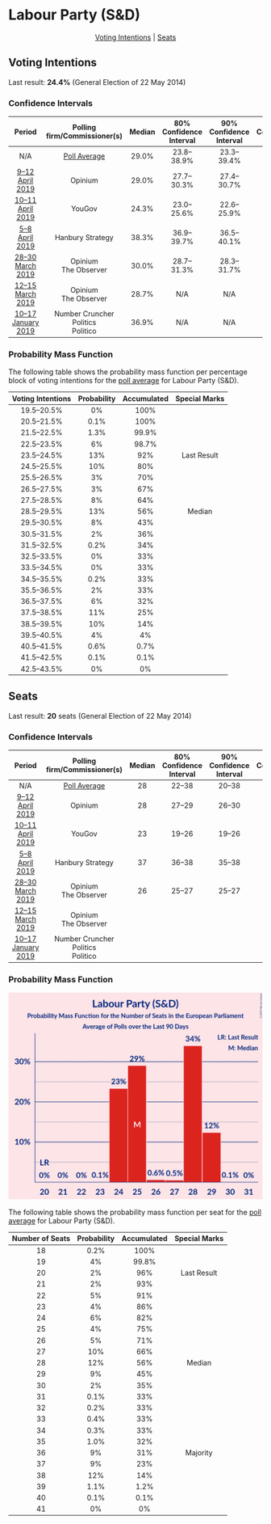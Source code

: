 # Labour Party (S&D)

<p align="center"><a href="#voting-intentions">Voting Intentions</a> | <a href="#seats">Seats</a></p>

## Voting Intentions

Last result: **24.4%** (General Election of 22 May 2014)

### Confidence Intervals

| Period     | Polling firm/Commissioner(s) | Median | 80% Confidence Interval | 90% Confidence Interval | 95% Confidence Interval | 99% Confidence Interval |
|:----------:|:----------------:|:-----------:|:-----------------------:|:-----------------------:|:-----------------------:|:-----------------------:|
| N/A | [Poll Average](average.html) | 29.0% | 23.8–38.9% | 23.3–39.4% | 22.9–39.9% | 22.2–40.7% |
| [9–12 April 2019](2019-04-12-Opinium.html) | Opinium | 29.0% | 27.7–30.3% | 27.4–30.7% | 27.1–31.0% | 26.4–31.7% |
| [10–11 April 2019](2019-04-11-YouGov.html) | YouGov | 24.3% | 23.0–25.6% | 22.6–25.9% | 22.3–26.3% | 21.8–26.9% |
| [5–8 April 2019](2019-04-08-HanburyStrategy.html) | Hanbury Strategy | 38.3% | 36.9–39.7% | 36.5–40.1% | 36.2–40.5% | 35.5–41.1% |
| [28–30 March 2019](2019-03-30-Opinium.html) | Opinium <br> The Observer | 30.0% | 28.7–31.3% | 28.3–31.7% | 28.0–32.0% | 27.4–32.7% |
| [12–15 March 2019](2019-03-15-Opinium.html) | Opinium <br> The Observer | 28.7% | N/A | N/A | N/A | N/A |
| [10–17 January 2019](2019-01-17-NumberCruncherPolitics.html) | Number Cruncher Politics <br> Politico | 36.9% | N/A | N/A | N/A | N/A |

### Probability Mass Function

The following table shows the probability mass function per percentage block of voting intentions for the [poll average](average.html) for Labour Party (S&D).

| Voting Intentions | Probability | Accumulated | Special Marks |
|:-----------------:|:-----------:|:-----------:|:-------------:|
| 19.5–20.5% | 0% | 100% |  |
| 20.5–21.5% | 0.1% | 100% |  |
| 21.5–22.5% | 1.3% | 99.9% |  |
| 22.5–23.5% | 6% | 98.7% |  |
| 23.5–24.5% | 13% | 92% | Last Result |
| 24.5–25.5% | 10% | 80% |  |
| 25.5–26.5% | 3% | 70% |  |
| 26.5–27.5% | 3% | 67% |  |
| 27.5–28.5% | 8% | 64% |  |
| 28.5–29.5% | 13% | 56% | Median |
| 29.5–30.5% | 8% | 43% |  |
| 30.5–31.5% | 2% | 36% |  |
| 31.5–32.5% | 0.2% | 34% |  |
| 32.5–33.5% | 0% | 33% |  |
| 33.5–34.5% | 0% | 33% |  |
| 34.5–35.5% | 0.2% | 33% |  |
| 35.5–36.5% | 2% | 33% |  |
| 36.5–37.5% | 6% | 32% |  |
| 37.5–38.5% | 11% | 25% |  |
| 38.5–39.5% | 10% | 14% |  |
| 39.5–40.5% | 4% | 4% |  |
| 40.5–41.5% | 0.6% | 0.7% |  |
| 41.5–42.5% | 0.1% | 0.1% |  |
| 42.5–43.5% | 0% | 0% |  |


## Seats

Last result: **20** seats (General Election of 22 May 2014)

### Confidence Intervals

| Period     | Polling firm/Commissioner(s) | Median | 80% Confidence Interval | 90% Confidence Interval | 95% Confidence Interval | 99% Confidence Interval |
|:----------:|:----------------:|:------:|:-----------------------:|:-----------------------:|:-----------------------:|:-----------------------:|
| N/A | [Poll Average](average.html) | 28 | 22–38 | 20–38 | 19–38 | 19–39 |
| [9–12 April 2019](2019-04-12-Opinium.html) | Opinium | 28 | 27–29 | 26–30 | 26–30 | 25–30 |
| [10–11 April 2019](2019-04-11-YouGov.html) | YouGov | 23 | 19–26 | 19–26 | 19–27 | 18–27 |
| [5–8 April 2019](2019-04-08-HanburyStrategy.html) | Hanbury Strategy | 37 | 36–38 | 35–38 | 34–39 | 32–39 |
| [28–30 March 2019](2019-03-30-Opinium.html) | Opinium <br> The Observer | 26 | 25–27 | 25–27 | 25–27 | 24–28 |
| [12–15 March 2019](2019-03-15-Opinium.html) | Opinium <br> The Observer |  |  |  |  |  |
| [10–17 January 2019](2019-01-17-NumberCruncherPolitics.html) | Number Cruncher Politics <br> Politico |  |  |  |  |  |

### Probability Mass Function

![Graph with seats probability mass function not yet produced](average-seats-pmf-labourpartysd.png "Seats Probability Mass Function")

The following table shows the probability mass function per seat for the [poll average](average.html) for Labour Party (S&D).

| Number of Seats | Probability | Accumulated | Special Marks |
|:---------------:|:-----------:|:-----------:|:-------------:|
| 18 | 0.2% | 100% |  |
| 19 | 4% | 99.8% |  |
| 20 | 2% | 96% | Last Result |
| 21 | 2% | 93% |  |
| 22 | 5% | 91% |  |
| 23 | 4% | 86% |  |
| 24 | 6% | 82% |  |
| 25 | 4% | 75% |  |
| 26 | 5% | 71% |  |
| 27 | 10% | 66% |  |
| 28 | 12% | 56% | Median |
| 29 | 9% | 45% |  |
| 30 | 2% | 35% |  |
| 31 | 0.1% | 33% |  |
| 32 | 0.2% | 33% |  |
| 33 | 0.4% | 33% |  |
| 34 | 0.3% | 33% |  |
| 35 | 1.0% | 32% |  |
| 36 | 9% | 31% | Majority |
| 37 | 9% | 23% |  |
| 38 | 12% | 14% |  |
| 39 | 1.1% | 1.2% |  |
| 40 | 0.1% | 0.1% |  |
| 41 | 0% | 0% |  |


